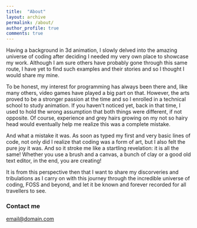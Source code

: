 ```yaml
---
title:  "About"
layout: archive
permalink: /about/
author_profile: true
comments: true
---
```


Having a background in 3d animation, I slowly delved into the amazing universe of coding after deciding I needed my very own place to showcase my work. Although I am sure others have probably gone through this same route, I have yet to find such examples and their stories and so I thought I would share my mine.

To be honest, my interest for programming has always been there and, like many others, video games have played a big part on that. However, the arts proved to be a stronger passion at the time and so I enrolled in a technical school to study animation. If you haven't noticed yet, back in that time, I used to hold the wrong assumption that both things were different, if not opposite. Of course, experience and grey hairs growing on my not so hairy head would eventually help me realize this was a complete mistake.

And what a mistake it was. As soon as typed my first and very basic lines of code, not only did I realize that coding was a form of art, but I also felt the pure joy it was. And so it stroke me like a startling revelation: it is all the same! Whether you use a brush and a canvas, a bunch of clay or a good old text editor, in the end, you are creating!

It is from this perspective then that I want to share my discorveries and tribulations as I carry on with this journey through the incredible universe of coding, FOSS and beyond, and let it be known and forever recorded for all travellers to see.

### Contact me

[email@domain.com](mailto:email@domain.com)
